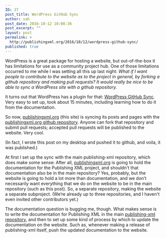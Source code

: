 ```yaml
---
ID: 27
post_title: WordPress GitHub Sync
author: sah
post_date: 2016-10-12 10:08:36
post_excerpt: ""
layout: post
permalink: >
  http://publishingxml.org/2016/10/12/wordpress-github-sync/
published: true
---
```

WordPress is a great package for hosting a website, but out-of-the-box it has limitations for use as a community project hub. One of those limitations occurred to me while I was setting all this up last night: _What if I want people to contribute to the website as to the project in general, by forking a github repository and making pull requests? It would really be nice to be able to sync a WordPress site with a github repository._

It turns out that WordPress has a plugin for that: [WordPress GitHub Sync](https://wordpress.org/plugins/wp-github-sync/). Very easy to set up, took about 15 minutes, including learning how to do it from the documentation.

So now, [publishingxml.org](http://publishingxml.org) (this site) is syncing its posts and pages with the [publishingxml.org github repository](https://github.com/BlackEarth/publishingxml_org). Anyone can fork that repository and submit pull requests; accepted pull requests will be published to the website. Very cool.

(In fact, I wrote this post on my desktop and pushed it to github, and voila, it was published.)

At first I set up the sync with the main publishing-xml repository, which does make some sense: After all, [publishingxml.org](http://publishingxml.org) is going to hold the documentation for the Publishing XML project, and shouldn't that documentation also be in the main repository? Yes, probably, but the website is going to hold a lot more than documentation, and we don’t necessarily want everything that we do on the website to be in the main repository (such as this post). So, a separate repository, making the website a separate subproject. (We’re already up to three repositories, and I haven't even invited other contributors yet.)

The documentation question is bugging me, though. What makes sense is to write the documentation for Publishing XML in the main [publishing-xml repository](https://github.com/BlackEarth/publishing-xml), and then to set up some kind of process by which to update the documentation on the website. Such as, whenever making a release of publishing-xml itself, push the updated documentation to the website.